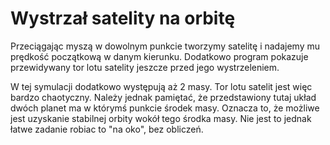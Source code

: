 # Wystrzał satelity na orbitę

Przeciągając myszą w dowolnym punkcie tworzymy satelitę i nadajemy mu prędkość początkową w danym kierunku. Dodatkowo program pokazuje przewidywany tor lotu satelity jeszcze przed jego wystrzeleniem.

W tej symulacji dodatkowo występują aż 2 masy. Tor lotu satelit jest więc bardzo chaotyczny. Należy jednak pamiętać, że przedstawiony tutaj układ dwóch planet ma w którymś punkcie środek masy. Oznacza to, że możliwe jest uzyskanie stabilnej orbity wokół tego środka masy. Nie jest to jednak łatwe zadanie robiac to "na oko", bez obliczeń.
